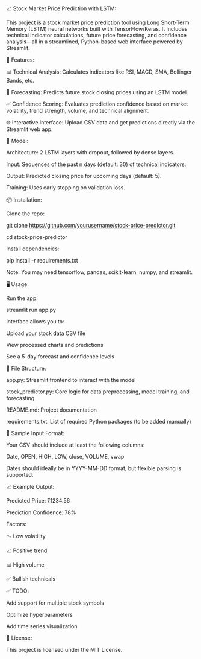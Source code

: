 📈 Stock Market Price Prediction with LSTM:

This project is a stock market price prediction tool using Long Short-Term Memory (LSTM) neural networks built with TensorFlow/Keras. It includes technical indicator calculations, future price forecasting, and confidence analysis—all in a streamlined, Python-based web interface powered by Streamlit.

🚀 Features:

📊 Technical Analysis: Calculates indicators like RSI, MACD, SMA, Bollinger Bands, etc.

🔮 Forecasting: Predicts future stock closing prices using an LSTM model.

✅ Confidence Scoring: Evaluates prediction confidence based on market volatility, trend strength, volume, and technical alignment.

🌐 Interactive Interface: Upload CSV data and get predictions directly via the Streamlit web app.

🧠 Model:

Architecture: 2 LSTM layers with dropout, followed by dense layers.

Input: Sequences of the past n days (default: 30) of technical indicators.

Output: Predicted closing price for upcoming days (default: 5).

Training: Uses early stopping on validation loss.

📦 Installation:

Clone the repo:

git clone https://github.com/yourusername/stock-price-predictor.git

cd stock-price-predictor

Install dependencies:

pip install -r requirements.txt

Note: You may need tensorflow, pandas, scikit-learn, numpy, and streamlit.

🖥️ Usage:

Run the app:

streamlit run app.py

Interface allows you to:

Upload your stock data CSV file

View processed charts and predictions

See a 5-day forecast and confidence levels

📂 File Structure:

app.py: Streamlit frontend to interact with the model

stock_predictor.py: Core logic for data preprocessing, model training, and forecasting

README.md: Project documentation

requirements.txt: List of required Python packages (to be added manually)

🧪 Sample Input Format:

Your CSV should include at least the following columns:

Date, OPEN, HIGH, LOW, close, VOLUME, vwap

Dates should ideally be in YYYY-MM-DD format, but flexible parsing is supported.

📈 Example Output:

Predicted Price: ₹1234.56

Prediction Confidence: 78%

Factors:

📉 Low volatility

📈 Positive trend

📊 High volume

✅ Bullish technicals

✅ TODO:

Add support for multiple stock symbols

Optimize hyperparameters

Add time series visualization

📃 License:

This project is licensed under the MIT License.
